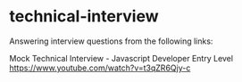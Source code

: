 # technical-interview
Answering interview questions from the following links:

Mock Technical Interview - Javascript Developer Entry Level 
https://www.youtube.com/watch?v=t3qZR6Qjy-c
